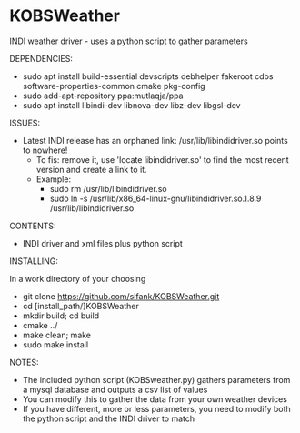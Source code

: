 # KOBSWeather
INDI weather driver - uses a python script to gather parameters

DEPENDENCIES:

- sudo apt install build-essential devscripts debhelper fakeroot cdbs software-properties-common cmake pkg-config
- sudo add-apt-repository ppa:mutlaqja/ppa 
- sudo apt install libindi-dev libnova-dev libz-dev libgsl-dev

ISSUES:
- Latest INDI release has an orphaned link:  /usr/lib/libindidriver.so points to nowhere!
  - To fis: remove it, use 'locate libindidriver.so' to find the most recent version and create a link to it.
  - Example: 
    - sudo rm /usr/lib/libindidriver.so
    - sudo ln -s /usr/lib/x86_64-linux-gnu/libindidriver.so.1.8.9   /usr/lib/libindidriver.so

CONTENTS:

- INDI driver and xml files plus python script

INSTALLING:

In a work directory of your choosing

- git clone https://github.com/sifank/KOBSWeather.git
- cd [install_path/]KOBSWeather
- mkdir build; cd build
- cmake ../
- make clean; make
- sudo make install

NOTES:
- The included python script (KOBSweather.py) gathers parameters from a mysql database and outputs a csv list of values
- You can modify this to gather the data from your own weather devices
- If you have different, more or less parameters, you need to modify both the python script and the INDI driver to match
